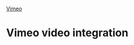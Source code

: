 <a href="https://www.vimeo.com/" target="_blank" class="ww-editor-link">Vimeo</a>

<h1>Vimeo video integration</h1>
